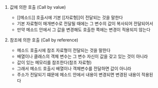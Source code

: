 1. 값에 의한 호출 (Call by value)
	- [[메소드]] 호출시에 기본 [[자료형]]이 전달되는 것을 말한다
	- 기본 자료형이 매개변수로 전달될 때에는 그 변수의 값이 복사되어 전달되어서
	- 만약 메소드 안에서 그 값을 변경해도 호출한 쪽에는 변경이 적용되지 않는다

2. 참조에 의한 호출 (Call by reference)
	- 메소드 호출시에 참조 자료형이 전달되는 것을 말한다
	- 배열이나 클래스의 객체 변수는 그 변수 자신이 값을 갖고 있는 것이 아니라
	- 값이 있는 메모리를 참조한다(참조 자료형)
	- 그래서 메소드 호출시 배열이나 객체변수를 전달하면 값이 아니라
	- 주소가 전달되기 떄문에 메소드 안에서 내용이 변경되면 변경된 내용이 적용된다